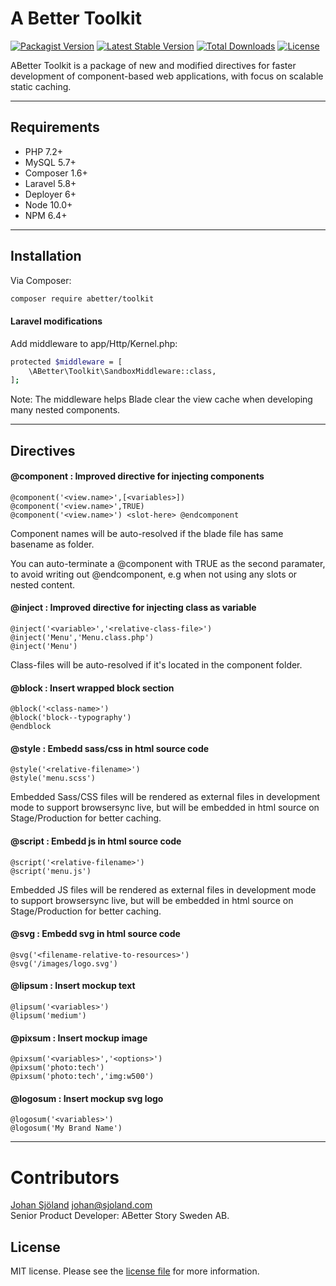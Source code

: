 # A Better Toolkit

[![Packagist Version](https://img.shields.io/packagist/v/abetter/toolkit.svg)](https://packagist.org/packages/abetter/toolkit)
[![Latest Stable Version](https://poser.pugx.org/abetter/toolkit/v/stable.svg)](https://packagist.org/packages/abetter/toolkit)
[![Total Downloads](https://poser.pugx.org/abetter/toolkit/downloads.svg)](https://packagist.org/packages/abetter/toolkit)
[![License](https://poser.pugx.org/abetter/toolkit/license.svg)](https://packagist.org/packages/abetter/toolkit)

ABetter Toolkit is a package of new and modified directives for faster development of component-based web applications, with focus on scalable static caching.

---

## Requirements

* PHP 7.2+
* MySQL 5.7+
* Composer 1.6+
* Laravel 5.8+
* Deployer 6+
* Node 10.0+
* NPM 6.4+

---

## Installation

Via Composer:

```bash
composer require abetter/toolkit
```

#### Laravel modifications

Add middleware to app/Http/Kernel.php:

```bash
protected $middleware = [
	\ABetter\Toolkit\SandboxMiddleware::class,
];
```

Note: The middleware helps Blade clear the view cache when developing many nested components.

----

## Directives

#### @component : Improved directive for injecting components

    @component('<view.name>',[<variables>])
	@component('<view.name>',TRUE)
	@component('<view.name>') <slot-here> @endcomponent

Component names will be auto-resolved if the blade file has same basename as folder.

You can auto-terminate a @component with TRUE as the second paramater, to avoid writing out @endcomponent, e.g when not using any slots or nested content.

#### @inject : Improved directive for injecting class as variable

    @inject('<variable>','<relative-class-file>')
	@inject('Menu','Menu.class.php')
	@inject('Menu')

Class-files will be auto-resolved if it's located in the component folder.

#### @block : Insert wrapped block section

	@block('<class-name>')
	@block('block--typography')
	@endblock

#### @style : Embedd sass/css in html source code

    @style('<relative-filename>')
	@style('menu.scss')

Embedded Sass/CSS files will be rendered as external files in development mode to support browsersync live, but will be embedded in html source on Stage/Production for better caching.

#### @script : Embedd js in html source code

    @script('<relative-filename>')
	@script('menu.js')

Embedded JS files will be rendered as external files in development mode to support browsersync live, but will be embedded in html source on Stage/Production for better caching.

#### @svg : Embedd svg in html source code

    @svg('<filename-relative-to-resources>')
	@svg('/images/logo.svg')

#### @lipsum : Insert mockup text

	@lipsum('<variables>')
	@lipsum('medium')

#### @pixsum : Insert mockup image

	@pixsum('<variables>','<options>')
	@pixsum('photo:tech')
	@pixsum('photo:tech','img:w500')

#### @logosum : Insert mockup svg logo

	@logosum('<variables>')
	@logosum('My Brand Name')

---

# Contributors

[Johan Sjöland](https://www.abetterstory.com/]) <johan@sjoland.com>  
Senior Product Developer: ABetter Story Sweden AB.

## License

MIT license. Please see the [license file](LICENSE) for more information.
